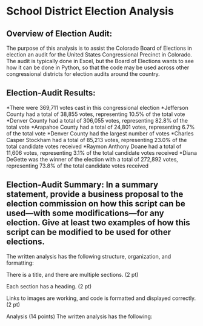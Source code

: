 # School District Election Analysis
## Overview of Election Audit:
The purpose of this analysis is to assist the Colorado Board of Elections in election an audit for the United States Congressional Precinct in Colorado. The audit is typically done in Excel, but the Board of Elections wants to see how it can be done in Python, so that the code may be used across other congressional districts for election audits around the country.

## Election-Audit Results:
*There were 369,711 votes cast in this congressional election 
*Jefferson County had a total of 38,855 votes, representing 10.5% of the total vote
*Denver County had a total of 306,055 votes, representing 82.8% of the total vote
*Arapahoe County had a total of 24,801 votes, representing 6.7% of the total vote
*Denver County had the largest number of votes 
*Charles Casper Stockham had a total of 85,213 votes, representing 23.0% of the total candidate votes received
*Raymon Anthony Doane had a total of 11,606 votes, representing 3.1% of the total candidate votes received
*Diana DeGette was the winner of the election with a total of 272,892 votes, representing 73.8% of the total candidate votes received

## Election-Audit Summary: In a summary statement, provide a business proposal to the election commission on how this script can be used—with some modifications—for any election. Give at least two examples of how this script can be modified to be used for other elections.


The written analysis has the following structure, organization, and formatting:

There is a title, and there are multiple sections. (2 pt)

Each section has a heading. (2 pt)

Links to images are working, and code is formatted and displayed correctly. (2 pt)

Analysis (14 points)
The written analysis has the following:
